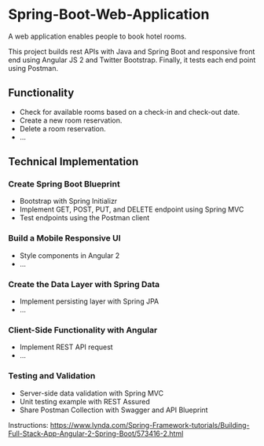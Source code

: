 # Spring-Boot-Web-Application
A web application enables people to book hotel rooms. 

This project builds rest APIs with Java and Spring Boot and responsive front end using Angular JS 2 and Twitter Bootstrap. Finally, it tests each end point using Postman.

## Functionality

* Check for available rooms based on a check-in and check-out date.
* Create a new room reservation.
* Delete a room reservation.
* ...

## Technical Implementation
### Create Spring Boot Blueprint
* Bootstrap with Spring Initializr
* Implement GET, POST, PUT, and DELETE endpoint using Spring MVC
* Test endpoints using the Postman client
### Build a Mobile Responsive UI
* Style components in Angular 2
* ...
### Create the Data Layer with Spring Data
* Implement persisting layer with Spring JPA
* ...
### Client-Side Functionality with Angular
* Implement REST API request
* ...
### Testing and Validation
* Server-side data validation with Spring MVC
* Unit testing example with REST Assured
* Share Postman Collection with Swagger and API Blueprint






Instructions: https://www.lynda.com/Spring-Framework-tutorials/Building-Full-Stack-App-Angular-2-Spring-Boot/573416-2.html
